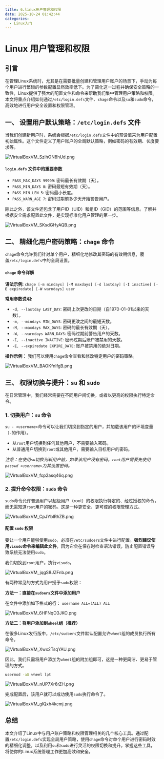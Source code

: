 ```yaml
---
title: 6.linux用户管理和权限
date: 2025-10-24 01:42:44
categories:
  - Linux入门
---
```


# Linux 用户管理和权限

## 引言

在管理Linux系统时，尤其是在需要批量创建和管理用户账户的场景下，手动为每个用户进行繁琐的参数配置显然效率低下。为了简化这一过程并确保安全策略的一致性，Linux提供了强大的配置文件和命令来帮助我们集中管理用户策略和权限。本文将重点介绍如何通过`/etc/login.defs`文件、`chage`命令以及`su`和`sudo`命令，高效地进行用户安全设置和权限管理。

## 一、 设置用户默认策略：`/etc/login.defs` 文件

当我们创建新用户时，系统会根据`/etc/login.defs`文件中的预设值来为用户配置初始属性。这个文件定义了用户账户的全局默认策略，例如密码的有效期、长度要求等。

![VirtualBoxVM_SzIhON8hUd.png](https://pub-85d4dcece16844bf8290aa4b33608ccd.r2.dev/ShareX/2025/10/VirtualBoxVM_SzIhON8hUd.png)

#### `login.defs` 文件中的重要参数

- `PASS_MAX_DAYS 99999`: 密码最长有效期（天）。
- `PASS_MIN_DAYS 0`: 密码最短有效期（天）。
- `PASS_MIN_LEN 5`: 密码最小长度。
- `PASS_WARN_AGE 7`: 密码过期前多少天开始警告用户。

除此之外，该文件还包含了用户ID（UID）和组ID（GID）的范围等信息。了解并根据安全需求配置此文件，是实现标准化用户管理的第一步。

![VirtualBoxVM_SKsdGHyAQB.png](https://pub-85d4dcece16844bf8290aa4b33608ccd.r2.dev/ShareX/2025/10/VirtualBoxVM_SKsdGHyAQB.png)

## 二、 精细化用户密码策略：`chage` 命令

`chage`命令允许我们针对单个用户，精细化地修改其密码的有效期信息，覆盖`/etc/login.defs`中的全局设置。

#### `chage` 命令详解

**语法示例:**
`chage [-m mindays] [-M maxdays] [-d lastday] [-I inactive] [-E expiredate] [-W warndays] user`

**常用参数说明:**
- `-d, --lastday LAST_DAY`: 密码上次更改的日期（自1970-01-01以来的天数）。
- `-m, --mindays MIN_DAYS`: 密码更改之间的最短天数。
- `-M, --maxdays MAX_DAYS`: 密码的最长有效期（天）。
- `-W, --warndays WARN_DAYS`: 密码过期前警告用户的天数。
- `-I, --inactive INACTIVE`: 密码过期后账户被禁用的天数。
- `-E, --expiredate EXPIRE_DATE`: 账户被禁用的绝对日期。

**操作示例：**
我们可以使用`chage`命令查看和修改特定用户的密码策略。

![VirtualBoxVM_BAOKfnlfgB.png](https://pub-85d4dcece16844bf8290aa4b33608ccd.r2.dev/ShareX/2025/10/VirtualBoxVM_BAOKfnlfgB.png)

## 三、 权限切换与提升：`su` 和 `sudo`

在日常管理中，我们经常需要在不同用户间切换，或者以更高的权限执行特定命令。

### 1. 切换用户：`su` 命令

`su - <username>`命令可以让我们切换到指定的用户，并加载该用户的环境变量（`-`的作用）。

- 从`root`用户切换到任何其他用户，不需要输入密码。
- 从普通用户切换到`root`或其他用户，需要输入目标用户的密码。

*注意：在使用`su`切换到新用户前，如果该用户没有密码，`root`用户需要先使用`passwd <username>`为其设置密码。*

![VirtualBoxVM_fcp2asq46q.png](https://pub-85d4dcece16844bf8290aa4b33608ccd.r2.dev/ShareX/2025/10/VirtualBoxVM_fcp2asq46q.png)

### 2. 提升命令权限：`sudo` 命令

`sudo`命令允许普通用户以超级用户（root）的权限执行特定的、经过授权的命令，而无需知道`root`用户的密码。这是一种更安全、更可控的权限管理方式。

![VirtualBoxVM_CpJYblRhZB.png](https://pub-85d4dcece16844bf8290aa4b33608ccd.r2.dev/ShareX/2025/10/VirtualBoxVM_CpJYblRhZB.png)

#### 配置 `sudo` 权限

要让一个用户能够使用`sudo`，必须在`/etc/sudoers`文件中进行配置。**强烈建议使用`visudo`命令来编辑此文件**，因为它会在保存时检查语法错误，防止配置错误导致系统无法使用`sudo`。

我们切换到`root`用户，执行`visudo`。

![VirtualBoxVM_jqgS8JZFnb.png](https://pub-85d4dcece16844bf8290aa4b33608ccd.r2.dev/ShareX/2025/10/VirtualBoxVM_jqgS8JZFnb.png)

有两种常见的方式为用户授予`sudo`权限：

**方法一：直接在`sudoers`文件中添加用户**

在文件中添加如下格式的行：
`username ALL=(ALL) ALL`

![VirtualBoxVM_6HFNqO3JKO.png](https://pub-85d4dcece16844bf8290aa4b33608ccd.r2.dev/ShareX/2025/10/VirtualBoxVM_6HFNqO3JKO.png)

**方法二：将用户添加到`wheel`组（推荐）**

在很多Linux发行版中，`/etc/sudoers`文件默认配置允许`wheel`组的成员执行所有命令。

![VirtualBoxVM_Xwx2TsqYAU.png](https://pub-85d4dcece16844bf8290aa4b33608ccd.r2.dev/ShareX/2025/10/VirtualBoxVM_Xwx2TsqYAU.png)

因此，我们只需将用户添加为`wheel`组的附加组即可，这是一种更简洁、更易于管理的方式。

```bash
usermod -aG wheel lpt
```

![VirtualBoxVM_nUP7Xr6rZH.png](https://pub-85d4dcece16844bf8290aa4b33608ccd.r2.dev/ShareX/2025/10/VirtualBoxVM_nUP7Xr6rZH.png)

完成配置后，该用户就可以成功使用`sudo`执行命令了。

![VirtualBoxVM_gIQxh4kcmj.png](https://pub-85d4dcece16844bf8290aa4b33608ccd.r2.dev/ShareX/2025/10/VirtualBoxVM_gIQxh4kcmj.png)

## 总结

本文介绍了Linux中与用户账户策略和权限管理相关的几个核心工具。通过配置`/etc/login.defs`实现全局用户策略，使用`chage`命令对单个用户进行密码时效的精细化调整，以及利用`su`和`sudo`进行灵活的权限切换和提升。掌握这些工具，将使你的Linux系统管理工作更加高效和安全。
